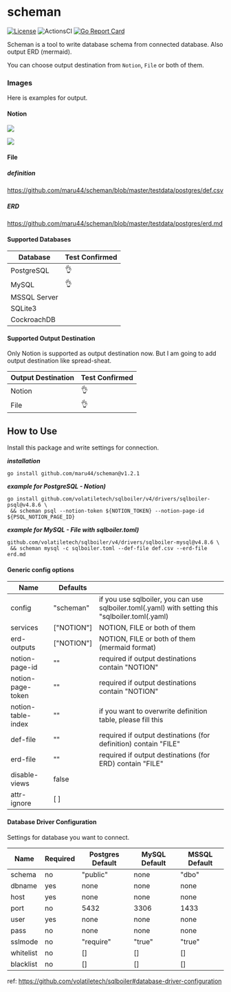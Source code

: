 # scheman

[![License](https://img.shields.io/badge/license-BSD-blue.svg)](https://github.com/maru44/scheman/blob/master/LICENSE)
![ActionsCI](https://github.com/maru44/scheman/workflows/ci/badge.svg)
[![Go Report Card](https://goreportcard.com/badge/github.com/maru44/scheman)](https://goreportcard.com/report/github.com/maru44/scheman)

Scheman is a tool to write database schema from connected database. Also output ERD (mermaid).

You can choose output destination from `Notion`, `File` or both of them.

### Images

Here is examples for output.

#### Notion

![](https://user-images.githubusercontent.com/46714011/155822065-f0f9f785-b2b1-4abd-b98b-052496dff169.png)

![](https://user-images.githubusercontent.com/46714011/155862202-77e81b99-681a-44fb-bf1c-669dae7f1f5a.png)

#### File

##### definition

https://github.com/maru44/scheman/blob/master/testdata/postgres/def.csv

##### ERD

https://github.com/maru44/scheman/blob/master/testdata/postgres/erd.md

#### Supported Databases

| Database     | Test Confirmed |
| ------------ | -------------- |
| PostgreSQL   | 👌             |
| MySQL        | 👌             |
| MSSQL Server |                |
| SQLite3      |                |
| CockroachDB  |                |

#### Supported Output Destination

Only Notion is supported as output destination now. But I am going to add output destination like spread-sheat.

| Output Destination | Test Confirmed |
| ------------------ | -------------- |
| Notion             | 👌             |
| File               | 👌             |

## How to Use

Install this package and write settings for connection.

**_installation_**

```shell: installation
go install github.com/maru44/scheman@v1.2.1
```

**_example for PostgreSQL - Notion)_**

```shell: Notion - PostgreSQL
go install github.com/volatiletech/sqlboiler/v4/drivers/sqlboiler-psql@v4.8.6 \
 && scheman psql --notion-token ${NOTION_TOKEN} --notion-page-id ${PSQL_NOTION_PAGE_ID}
```

**_example for MySQL - File with sqlboiler.toml)_**

```shell: File - MySQL
github.com/volatiletech/sqlboiler/v4/drivers/sqlboiler-mysql@v4.8.6 \
 && scheman mysql -c sqlboiler.toml --def-file def.csv --erd-file erd.md
```

#### Generic config options

| Name               | Defaults   |                                                                                                  |
| ------------------ | ---------- | ------------------------------------------------------------------------------------------------ |
| config             | "scheman"  | if you use sqlboiler, you can use sqlboiler.toml(.yaml) with setting this "sqlboiler.toml(.yaml) |
| services           | ["NOTION"] | NOTION, FILE or both of them                                                                     |
| erd-outputs        | ["NOTION"] | NOTION, FILE or both of them (mermaid format)                                                    |
| notion-page-id     | ""         | required if output destinations contain "NOTION"                                                 |
| notion-page-token  | ""         | required if output destinations contain "NOTION"                                                 |
| notion-table-index | ""         | if you want to overwrite definition table, please fill this                                      |
| def-file           | ""         | required if output destinations (for definition) contain "FILE"                                  |
| erd-file           | ""         | required if output destinations (for ERD) contain "FILE"                                         |
| disable-views      | false      |                                                                                                  |
| attr-ignore        | [ ]        |                                                                                                  |

#### Database Driver Configuration

Settings for database you want to connect.

| Name      | Required | Postgres Default | MySQL Default | MSSQL Default |
| --------- | -------- | ---------------- | ------------- | ------------- |
| schema    | no       | "public"         | none          | "dbo"         |
| dbname    | yes      | none             | none          | none          |
| host      | yes      | none             | none          | none          |
| port      | no       | 5432             | 3306          | 1433          |
| user      | yes      | none             | none          | none          |
| pass      | no       | none             | none          | none          |
| sslmode   | no       | "require"        | "true"        | "true"        |
| whitelist | no       | []               | []            | []            |
| blacklist | no       | []               | []            | []            |

ref: https://github.com/volatiletech/sqlboiler#database-driver-configuration
